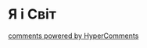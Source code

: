 <div id="hypercomments_widget" class="js-hypercomments-widget invisible"></div>

# Я і Світ

<div class="js-hypercomments-container">
<a href="http://hypercomments.com" class="hc-link" title="comments widget">comments powered by HyperComments</a>
</div>
